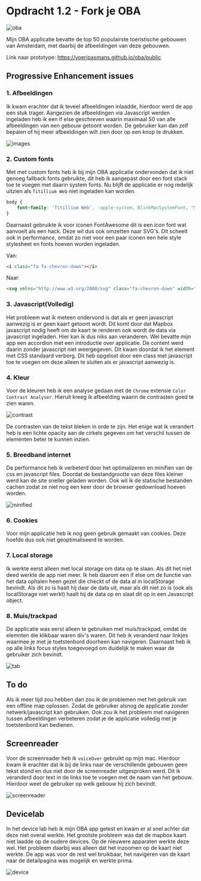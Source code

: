 # Opdracht 1.2 - Fork je OBA

![oba](oba.png)

Mijn OBA applicatie bevatte de top 50 populairste toeristische gebouwen van Amsterdam, met daarbij de afbeeldingen van deze gebouwen.

Link naar prototype: https://yoeripasmans.github.io/oba/public

## Progressive Enhancement issues

### 1. Afbeeldingen

Ik kwam erachter dat ik teveel afbeeldingen inlaadde, hierdoor werd de app een stuk trager. Aangezien de afbeeldingen via Javascript werden ingeladen heb ik een if else geschreven waarin maximaal 50 van alle afbeeldingen van een gebouw getoont worden. De gebruiker kan dan zelf bepalen of hij meer afbeeldingen wilt zien door op een knop te drukken.

![images](images.png)

### 2. Custom fonts

Met met custom fonts heb ik bij mijn OBA applicatie ondervonden dat ik niet genoeg fallback fonts gebruikte, dit heb ik aangepast door een font stack toe te voegen met daarin system fonts. Nu blijft de applicatie er nog redelijk uitzien als `Titillium Web` niet ingeladen kan worden.

```CSS
body {
	font-family: 'Titillium Web', -apple-system, BlinkMacSystemFont, "Segoe UI", Roboto, Helvetica, Arial, sans-serif, "Apple Color Emoji", "Segoe UI Emoji", "Segoe UI Symbol";;
}
```

Daarnaast gebruikte ik voor iconen FontAwesome dit is een icon font wat aanvoelt als een hack. Deze wil dus ook omzetten naar SVG's. Dit scheelt ook in performance, omdat zo niet voor een paar iconen een hele style stylesheet en fonts hoeven worden ingeladen.

Van:
```HTML
<i class="fa fa-chevron-down"></i>
```
Naar:
```HTML
<svg xmlns="http://www.w3.org/2000/svg" class="fa-chevron-down" width="284.929" height="284.929" viewbox="0 0 284.929 284.929"><path d="M282.082 76.511l-14.274-14.273c-1.902-1.906-4.093-2.856-6.57-2.856-2.471 0-4.661.95-6.563 2.856L142.466 174.441 30.262 62.241c-1.903-1.906-4.093-2.856-6.567-2.856-2.475 0-4.665.95-6.567 2.856L2.856 76.515C.95 78.417 0 80.607 0 83.082c0 2.473.953 4.663 2.856 6.565l133.043 133.046c1.902 1.903 4.093 2.854 6.567 2.854s4.661-.951 6.562-2.854L282.082 89.647c1.902-1.903 2.847-4.093 2.847-6.565 0-2.475-.945-4.665-2.847-6.571z"/></svg>
```

### 3. Javascript(Volledig)

Het probleem wat ik meteen ondervond is dat als er geen javascript aanwezig is er geen kaart getoont wordt. Dit komt door dat Mapbox javascript nodig heeft om de kaart te renderen ook wordt de data via javascript ingeladen. Hier kan ik dus niks aan veranderen. Wel bevatte mijn app een accordion met een introductie over applicatie. De content werd daarin zonder javascript niet weergegeven. Dit kwam doordat ik het element met CSS standaard verborg. Dit heb opgelost door een class met javascript toe te voegen om deze alleen te sluiten als er javascript aanwezig is.

### 4. Kleur

Voor de kleuren heb ik een analyse gedaan met de `Chrome` extensie `Color Contrast Analyser`. Hieruit kreeg ik afbeelding waarin de contrasten goed te zien waren.

![contrast](contrast.png)

De contrasten van de tekst bleken in orde te zijn. Het enige wat ik verandert heb is een lichte opacity aan de cirkels gegeven om het verschil tussen de elementen beter te kunnen inzien.

### 5. Breedband internet
De performance heb ik verbeterd door het optimalizeren en minifien van de css en javascript files. Doordat de bestandgrootte van deze files kleiner werd kan de site sneller geladen worden. Ook wil ik de statische bestanden cachen zodat ze niet nog een keer door de browser gedownload hoeven worden.

![minified](minified.png)

### 6. Cookies
Voor mijn applicatie heb ik nog geen gebruik gemaakt van cookies. Deze hoefde dus ook niet geoptimaliseerd te worden.

### 7. Local storage
Ik werkte eerst alleen met local storage om data op te slaan. Als dit het niet deed werkte de app niet meer. Ik heb daarom een if else om de functie van het data ophalen heen gezet die checkt of de data al in localStorage bevindt. Als dit zo is haalt hij daar de data uit, maar als dit niet zo is (ook als localStorage niet werkt) haalt hij de data op en slaat dit op in een Javascript object.

### 8. Muis/trackpad
De applicatie was eerst alleen te gebruiken met muis/trackpad, omdat de elemnten die klikbaar waren div's waren. Dit heb ik veranderd naar linkjes waarmee je met je toetstenbord doorheen kan navigeren. Daarnaast heb ik op alle links focus styles toegevoegd om duidelijk te maken waar de gebruiker zich bevindt.

![tab](tab.png)

## To do

Als ik meer tijd zou hebben dan zou ik de problemen met het gebruik van een offline map oplossen. Zodat de gebruiker alsnog de applicatie zonder netwerk/javascript kan gebruiken. Ook zou ik het probleem met navigeren tussen afbeeldingen verbeteren zodat je de applicatie volledig met je toetstenbord kan bedienen.

## Screenreader

Voor de screenreader heb ik `voiceOver` gebruikt op mijn mac. Hierdoor kwam ik erachter dat ik bij de links naar de verschillende gebouwen geen tekst stond en dus niet door de screenreader uitgesproken werd. Dit ik veranderd door text in de links toe te voegen met de naam van het gebouw. Hierdoor weet de gebruiker op welk gebouw hij zich bevindt.

![screenreader](screenreader.png)

## Devicelab

In het device lab heb ik mijn OBA app getest en kwam er al snel achter dat deze niet overal werkte. Het grootste probleem was dat de mapbox kaart niet laadde op de oudere devices. Op de nieuwere apparaten werkte deze wel. Het probleem daarbij was alleen dat het inzoomen op de kaart niet werkte. De app was voor de rest wel bruikbaar, het navigeren van de kaart naar de detailpagina was mogelijk en werkte prima. 

![device](device.jpg)
